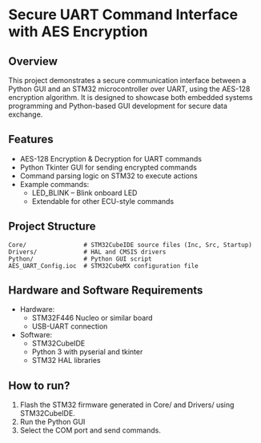 # Secure UART Command Interface with AES Encryption
## Overview
This project demonstrates a secure communication interface between a Python GUI and an STM32 microcontroller over UART, using the AES-128 encryption algorithm. It is designed to showcase both embedded systems programming and Python-based GUI development for secure data exchange.
## Features
- AES-128 Encryption & Decryption for UART commands  
- Python Tkinter GUI for sending encrypted commands  
- Command parsing logic on STM32 to execute actions  
- Example commands:  
  - LED_BLINK – Blink onboard LED  
  - Extendable for other ECU-style commands  
## Project Structure
```Core/                # STM32CubeIDE source files (Inc, Src, Startup)```  
```Drivers/             # HAL and CMSIS drivers```  
```Python/              # Python GUI script```  
```AES_UART_Config.ioc  # STM32CubeMX configuration file```  
## Hardware and Software Requirements
- Hardware:  
  - STM32F446 Nucleo or similar board  
  - USB-UART connection  
- Software:  
  - STM32CubeIDE  
  - Python 3 with pyserial and tkinter  
  - STM32 HAL libraries  
## How to run?
1. Flash the STM32 firmware generated in Core/ and Drivers/ using STM32CubeIDE.
2. Run the Python GUI
3. Select the COM port and send commands.
